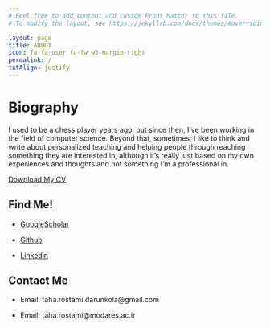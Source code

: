 ```yaml
---
# Feel free to add content and custom Front Matter to this file.
# To modify the layout, see https://jekyllrb.com/docs/themes/#overriding-theme-defaults

layout: page
title: ABOUT
icon: fa fa-user fa-fw w3-margin-right
permalink: /
txtAlign: justify
---
```



# Biography

<!-- 

I used to be a chess player years ago, but since then, I've been working in the field of computer science. These days, I'm mainly focused on SMTSolvers4ML, ML4SMTSolvers, and ML + Reasoning, but I also enjoy studying the history of computation for fun. Sometimes, I like to think and write about personalized teaching and helping people through reaching something they are interested in, although it's really just based on my own experiences and thoughts and not something I'm a professional in.

-->


I used to be a chess player years ago, but since then, I’ve been working in the field of computer science. Beyond that, sometimes, I like to think and write about personalized teaching and helping people through reaching something they are interested in, although it’s really just based on my own experiences and thoughts and not something I’m a professional in.

<a href="https://github.com/TahaRostami/TahaRostami.github.io/raw/main/files/CV.pdf" class="w3-button w3-white w3-border w3-border-indigo w3-round-large w3-text-blue">Download My CV</a> <!--<a href="#" class="w3-button w3-white w3-border w3-border-indigo w3-round-large w3-text-blue">Download My Resume</a>-->


<div class="w3-row">
  <div class="w3-col l6 m6 s12 w3">
    <h2 id="Find Me!">Find Me!</h2>
    <ul>
      <li><p><a href="https://scholar.google.com/citations?user=Uy6gXbIAAAAJ&hl=en&oi=ao">GoogleScholar</a></p></li>
      <li><p><a href="https://github.com/TahaRostami">Github</a></p></li>
      <li><p><a href="https://www.linkedin.com/in/taha-rostami-3079881a9/">Linkedin</a></p></li>
    </ul>
  </div>
  <div class="w3-col l6 m6 s12 w3">
    <h2 id="Contact Me">Contact Me</h2>
      <ul>
        <li><p>Email: taha.rostami.darunkola@gmail.com</p></li>
        <li><p>Email: taha.rostami@modares.ac.ir</p></li>
      </ul>
  </div>
</div>






